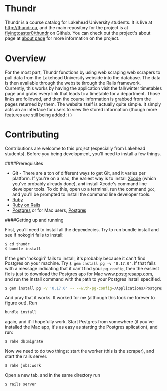 Thundr
======

Thundr is a course catalog for Lakehead University students. It is live at http://thundr.ca, and the main repository for the project is at [flyingtoaster0/thundr](https://github.com/flyingtoaster0/thundr) on Github. You can check out the project's about page at [about page](http://thundr.ca/about/) for more information on the project.

Overview
========

For the most part, Thundr functions by using web scraping web scrapers to pull data from the Lakehead University webside into the database. The data is then available through the website through the Rails framework. Currently, this works by having the application visit the fall/winter timetables page and grabs every link that leads to a timetable for a department. Those links are followed, and then the course information is grabbed from the pages returned by them. The website itself is actually quite simple. It simply acts an an interface for users to view the stored information (though more features are still being added :) )

Contributing
============

Contributions are welcome to this project (especially from Lakehead students). Before you being development, you'll need to install a few things.

####Prerequisites

- Git - There are a ton of different ways to get Git, and it varies per platform. If you're on a mac, the easiest way is to install [Xcode](https://developer.apple.com/xcode/) (which you've probably already done), and install Xcode's command line developer tools. To do this, open up a terminal, run the command `gcc`, and you'll be prompted to install the command line developer tools.
- [Ruby](https://www.ruby-lang.org/)
- [Ruby on Rails](http://rubyonrails.org/)
- [Postgres](http://www.postgresql.org/) or for Mac users, [Postgres](http://postgresapp.com/)

####Getting up and running

First, you'll need to install all the dependecies. Try to run bundle install and see if nokogiri fails to install:

```bash
$ cd thundr
$ bundle install
```

If the gem 'nokogiri' fails to install, it's probably because it can't find Postgres on your machine. Try `$ gem install pg -v '0.17.0'`. If that fails with a message indicating that it can't find your `pg_config`, then the easiest fix is just to download the Postgres app for Mac www.postgresapp.com, and run the install command with the path to your Postgres install specified. 

```bash
$ gem install pg -v '0.17.0' -- --with-pg-config=/Applications/Postgres.app/Contents/Versions/9.3/bin/pg_config
```

And pray that it works. It worked for me (although this took me forever to figure out). Run

```bash
bundle install
```

again, and it'll hopefully work. Start Postgres from somewhere (if you've installed the Mac app, it's as easy as starting the Postgres aplication), and run:

```bash
$ rake db:migrate
```

Now we need to do two things: start the worker (this is the scraper), and start the rails server.

```bash
$ rake jobs:work
```

Open a new tab, and in the same directory run

```bash
$ rails server
```
